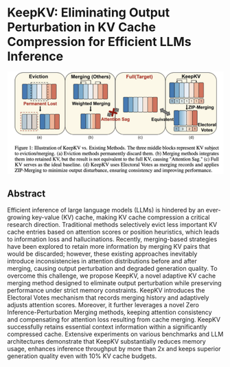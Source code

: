 # KeepKV: Eliminating Output Perturbation in KV Cache Compression for Efficient LLMs Inference

![](fig1.png)

## Abstract

Efficient inference of large language models (LLMs) is hindered by an
ever-growing key-value (KV) cache, making KV cache compression a critical
research direction. Traditional methods selectively evict less important KV
cache entries based on attention scores or position heuristics, which leads to
information loss and hallucinations. Recently, merging-based strategies have
been explored to retain more information by merging KV pairs that would be
discarded; however, these existing approaches inevitably introduce
inconsistencies in attention distributions before and after merging, causing
output perturbation and degraded generation quality. To overcome this
challenge, we propose KeepKV, a novel adaptive KV cache merging method designed
to eliminate output perturbation while preserving performance under strict
memory constraints. KeepKV introduces the Electoral Votes mechanism that
records merging history and adaptively adjusts attention scores. Moreover, it
further leverages a novel Zero Inference-Perturbation Merging methods, keeping
attention consistency and compensating for attention loss resulting from cache
merging. KeepKV successfully retains essential context information within a
significantly compressed cache. Extensive experiments on various benchmarks and
LLM architectures demonstrate that KeepKV substantially reduces memory usage,
enhances inference throughput by more than 2x and keeps superior generation
quality even with 10% KV cache budgets.
